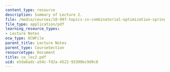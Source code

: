 ```yaml
---
content_type: resource
description: Summary of Lecture 2.
file: /media/courses/18-997-topics-in-combinatorial-optimization-spring-2004/e5da6adca54cfd2a452293390bc9d9c8_co_lec2.pdf
file_type: application/pdf
learning_resource_types:
- Lecture Notes
ocw_type: OCWFile
parent_title: Lecture Notes
parent_type: CourseSection
resourcetype: Document
title: co_lec2.pdf
uid: e5da6adc-a54c-fd2a-4522-93390bc9d9c8
---
```

